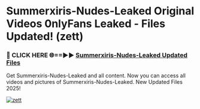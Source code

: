 # Summerxiris-Nudes-Leaked Original Videos 0nlyFans Leaked - Files Updated! (zett)

<h3>🔴 CLICK HERE 🌐==►► <a href="https://tinyurl.com/4mcuefdz" rel="nofollow">Summerxiris-Nudes-Leaked Updated Files</a></h3>

Get Summerxiris-Nudes-Leaked and all content. Now you can access all videos and pictures of Summerxiris-Nudes-Leaked. New Updated Files 2025!

[![zett](https://i.imgur.com/StAQSOY.gif)](https://tinyurl.com/4mcuefdz)
